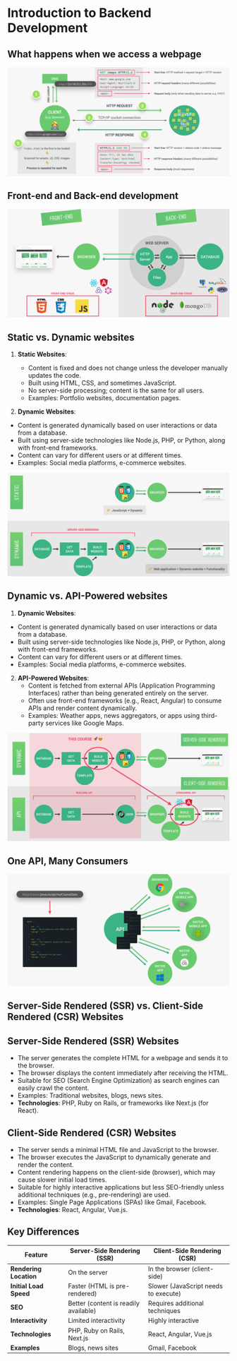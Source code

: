 # Introduction to Backend Development

## What happens when we access a webpage
![Steps which takes place when we access a webpage](img/steps-which-takes-place-when-we-access-a-webpage.png)

## Front-end and Back-end development
![Front-end and Back-end development](img/front-end-and-back-end-development.png)

## Static vs. Dynamic websites
1. **Static Websites**:
    - Content is fixed and does not change unless the developer manually updates the code.
    - Built using HTML, CSS, and sometimes JavaScript.
    - No server-side processing; content is the same for all users.
    - Examples: Portfolio websites, documentation pages.

2. **Dynamic Websites**:
- Content is generated dynamically based on user interactions or data from a database.
- Built using server-side technologies like Node.js, PHP, or Python, along with front-end frameworks.
- Content can vary for different users or at different times.
- Examples: Social media platforms, e-commerce websites.

![Static vs. Dynamic websites](img/static-vs-dynamic-websites.png)

## Dynamic vs. API-Powered websites
1. **Dynamic Websites**:
- Content is generated dynamically based on user interactions or data from a database.
- Built using server-side technologies like Node.js, PHP, or Python, along with front-end frameworks.
- Content can vary for different users or at different times.
- Examples: Social media platforms, e-commerce websites.

2. **API-Powered Websites**:
    - Content is fetched from external APIs (Application Programming Interfaces) rather than being generated entirely on the server.
    - Often use front-end frameworks (e.g., React, Angular) to consume APIs and render content dynamically.
    - Examples: Weather apps, news aggregators, or apps using third-party services like Google Maps.

![Dynamic vs. API-Powered websites](img/dynamic-vs-api-powered-websites.png)

## One API, Many Consumers
![One API, Many Consumers](img/one-api-many-consumers.png)

## Server-Side Rendered (SSR) vs. Client-Side Rendered (CSR) Websites

## Server-Side Rendered (SSR) Websites
- The server generates the complete HTML for a webpage and sends it to the browser.
- The browser displays the content immediately after receiving the HTML.
- Suitable for SEO (Search Engine Optimization) as search engines can easily crawl the content.
- Examples: Traditional websites, blogs, news sites.
- **Technologies**: PHP, Ruby on Rails, or frameworks like Next.js (for React).

## Client-Side Rendered (CSR) Websites
- The server sends a minimal HTML file and JavaScript to the browser.
- The browser executes the JavaScript to dynamically generate and render the content.
- Content rendering happens on the client-side (browser), which may cause slower initial load times.
- Suitable for highly interactive applications but less SEO-friendly unless additional techniques (e.g., pre-rendering) are used.
- Examples: Single Page Applications (SPAs) like Gmail, Facebook.
- **Technologies**: React, Angular, Vue.js.

## Key Differences

| Feature                | Server-Side Rendering (SSR)         | Client-Side Rendering (CSR)         |
|------------------------|-------------------------------------|-------------------------------------|
| **Rendering Location** | On the server                      | In the browser (client-side)       |
| **Initial Load Speed** | Faster (HTML is pre-rendered)       | Slower (JavaScript needs to execute)|
| **SEO**                | Better (content is readily available)| Requires additional techniques     |
| **Interactivity**      | Limited interactivity              | Highly interactive                 |
| **Technologies**       | PHP, Ruby on Rails, Next.js         | React, Angular, Vue.js             |
| **Examples**           | Blogs, news sites                  | Gmail, Facebook                    |
